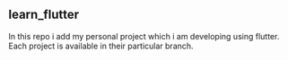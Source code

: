 ## learn_flutter

In this repo i add my personal project which i am developing using flutter. Each project is available in their particular branch.